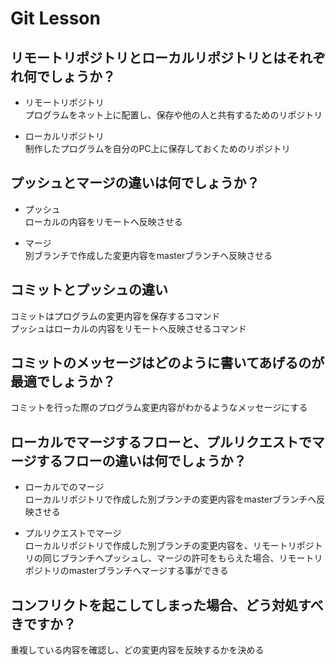 # Git Lesson

## リモートリポジトリとローカルリポジトリとはそれぞれ何でしょうか？

- リモートリポジトリ<br>
  プログラムをネット上に配置し、保存や他の人と共有するためのリポジトリ

- ローカルリポジトリ<br>
  制作したプログラムを自分のPC上に保存しておくためのリポジトリ 

## プッシュとマージの違いは何でしょうか？
- プッシュ<br>
  ローカルの内容をリモートへ反映させる

- マージ<br>
  別ブランチで作成した変更内容をmasterブランチへ反映させる

## コミットとプッシュの違い
コミットはプログラムの変更内容を保存するコマンド<br>
プッシュはローカルの内容をリモートへ反映させるコマンド
  
## コミットのメッセージはどのように書いてあげるのが最適でしょうか？
コミットを行った際のプログラム変更内容がわかるようなメッセージにする

## ローカルでマージするフローと、プルリクエストでマージするフローの違いは何でしょうか？
- ローカルでのマージ<br>
  ローカルリポジトリで作成した別ブランチの変更内容をmasterブランチへ反映させる

- プルリクエストでマージ<br>
  ローカルリポジトリで作成した別ブランチの変更内容を、リモートリポジトリの同じブランチへプッシュし、マージの許可をもらえた場合、リモートリポジトリのmasterブランチへマージする事ができる

## コンフリクトを起こしてしまった場合、どう対処すべきですか？
重複している内容を確認し、どの変更内容を反映するかを決める